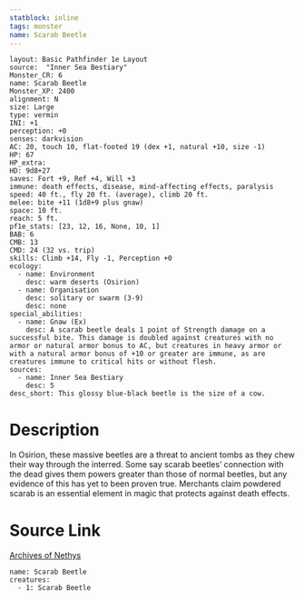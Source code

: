 ```yaml
---
statblock: inline
tags: monster
name: Scarab Beetle
---
```

```statblock
layout: Basic Pathfinder 1e Layout
source:  "Inner Sea Bestiary"
Monster_CR: 6
name: Scarab Beetle
Monster_XP: 2400
alignment: N
size: Large
type: vermin
INI: +1
perception: +0
senses: darkvision
AC: 20, touch 10, flat-footed 19 (dex +1, natural +10, size -1)
HP: 67
HP_extra: 
HD: 9d8+27
saves: Fort +9, Ref +4, Will +3
immune: death effects, disease, mind-affecting effects, paralysis
speed: 40 ft., fly 20 ft. (average), climb 20 ft.
melee: bite +11 (1d8+9 plus gnaw)
space: 10 ft.
reach: 5 ft.
pf1e_stats: [23, 12, 16, None, 10, 1]
BAB: 6
CMB: 13
CMD: 24 (32 vs. trip)
skills: Climb +14, Fly -1, Perception +0
ecology:
  - name: Environment
    desc: warm deserts (Osirion)
  - name: Organisation
    desc: solitary or swarm (3-9)
    desc: none
special_abilities:
  - name: Gnaw (Ex)
    desc: A scarab beetle deals 1 point of Strength damage on a successful bite. This damage is doubled against creatures with no armor or natural armor bonus to AC, but creatures in heavy armor or with a natural armor bonus of +10 or greater are immune, as are creatures immune to critical hits or without flesh.
sources:
  - name: Inner Sea Bestiary
    desc: 5
desc_short: This glossy blue-black beetle is the size of a cow.
```
# Description
In Osirion, these massive beetles are a threat to ancient tombs as they chew their way through the interred. Some say scarab beetles’ connection with the dead gives them powers greater than those of normal beetles, but any evidence of this has yet to been proven true. Merchants claim powdered scarab is an essential element in magic that protects against death effects.
# Source Link
[Archives of Nethys](https://aonprd.com/MonsterDisplay.aspx?ItemName=Scarab%20Beetle)
```encounter-table
name: Scarab Beetle
creatures:
  - 1: Scarab Beetle
```
